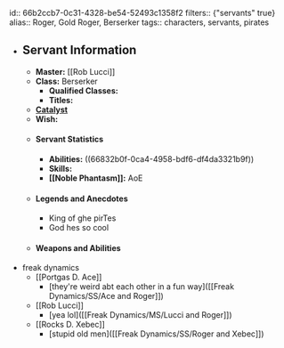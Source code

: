 id:: 66b2ccb7-0c31-4328-be54-52493c1358f2
filters:: {"servants" true}
alias:: Roger, Gold Roger, Berserker
tags:: characters, servants, pirates

- ## Servant Information
	- **Master:** [[Rob Lucci]]
	- **Class:** Berserker
		- **Qualified Classes:**
		- **Titles:**
	- **[Catalyst]([[Catalysts]])**
	- **Wish:**
	- #### Servant Statistics
		- **Abilities:** ((66832b0f-0ca4-4958-bdf6-df4da3321b9f))
		- **Skills:**
		- **[[Noble Phantasm]]:** AoE
	- #### Legends and Anecdotes
		- King of ghe pirTes
		- God hes so cool
	- #### Weapons and Abilities
- freak dynamics
	- [[Portgas D. Ace]]
		- [they're weird abt each other in a fun way]([[Freak Dynamics/SS/Ace and Roger]])
	- [[Rob Lucci]]
		- [yea lol]([[Freak Dynamics/MS/Lucci and Roger]])
	- [[Rocks D. Xebec]]
		- [stupid old men]([[Freak Dynamics/SS/Roger and Xebec]])